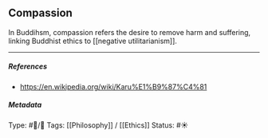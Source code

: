 ## Compassion  # 

In Buddihsm, compassion refers the desire to remove harm and suffering, linking Buddhist ethics to [[negative utilitarianism]].

___

##### References

- https://en.wikipedia.org/wiki/Karu%E1%B9%87%C4%81

##### Metadata

Type: #🔵/🔵 
Tags: [[Philosophy]] / [[Ethics]]
Status: #☀️ 